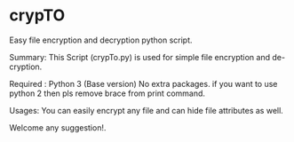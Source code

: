 # crypTO
Easy file encryption and decryption python script.

Summary: This Script (crypTo.py) is used for simple file encryption and de-cryption.

Required : Python 3 (Base version) No extra packages. if you want to use python 2 then pls remove brace from print command.

Usages: You can easily encrypt any file and can hide file attributes as well.

Welcome any suggestion!.

